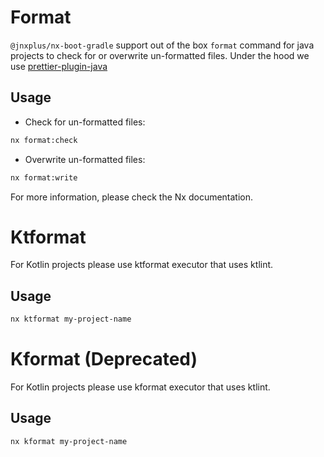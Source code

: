 # Format

`@jnxplus/nx-boot-gradle` support out of the box `format` command for java projects to check for or overwrite un-formatted files.
Under the hood we use [prettier-plugin-java](https://www.npmjs.com/package/prettier-plugin-java)

## Usage

- Check for un-formatted files:

```bash
nx format:check
```

- Overwrite un-formatted files:

```bash
nx format:write
```

For more information, please check the Nx documentation.

# Ktformat

For Kotlin projects please use ktformat executor that uses ktlint.

## Usage

```bash
nx ktformat my-project-name
```

# Kformat (Deprecated)

For Kotlin projects please use kformat executor that uses ktlint.

## Usage

```bash
nx kformat my-project-name
```
